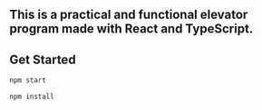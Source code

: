 ## This is a practical and functional elevator program made with React and TypeScript.

## Get Started
```zsh
npm start
```
```zsh
npm install
```
